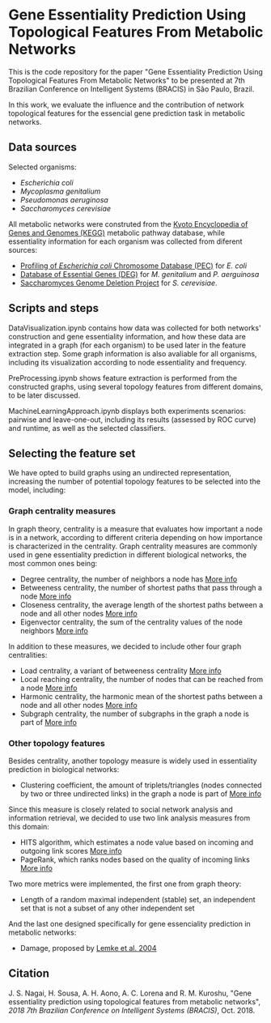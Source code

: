 # Gene Essentiality Prediction Using Topological Features From Metabolic Networks

This is the code repository for the paper "Gene Essentiality Prediction Using Topological Features From Metabolic Networks" to be presented at 7th Brazilian Conference on Intelligent Systems (BRACIS) in São Paulo, Brazil.

In this work, we evaluate the influence and the contribution of network topological features for the essencial gene prediction task in metabolic networks.

## Data sources

Selected organisms:

- *Escherichia coli*
- *Mycoplasma genitalium*
- *Pseudomonas aeruginosa*
- *Saccharomyces cerevisiae*

All metabolic networks were construted from the [Kyoto Encyclopedia of Genes and Genomes (KEGG)](https://www.genome.jp/kegg/) metabolic pathway database, while essentiality information for each organism was collected from diferent sources:
- [Profiling of *Escherichia coli* Chromosome Database (PEC)](https://shigen.nig.ac.jp/ecoli/pec/) for *E. coli* 
- [Database of Essential Genes (DEG)](http://www.essentialgene.org/) for *M. genitalium* and *P. aerguinosa*
- [Saccharomyces Genome Deletion Project](http://www-sequence.stanford.edu/group/yeast_deletion_project/deletions3.html) for *S. cerevisiae*. 

## Scripts and steps

DataVisualization.ipynb contains how data was collected for both networks' construction and gene essentiality information, and how these data are integrated in a graph (for each organism) to be used later in the feature extraction step. Some graph information is also avaliable for all organisms, including its visualization according to node essentiality and frequency.

PreProcessing.ipynb shows feature extraction is performed from the constructed graphs, using several topology features from different domains, to be later discussed.

MachineLearningApproach.ipynb displays both experiments scenarios: pairwise and leave-one-out, including its results (assessed by ROC curve) and runtime, as well as the selected classifiers.

## Selecting the feature set

We have opted to build graphs using an undirected representation, increasing the number of potential topology features to be selected into the model, including:

### Graph centrality measures

In graph theory, centrality is a measure that evaluates how important a node is in a network, according to different criteria depending on how importance is characterized in the centrality. Graph centrality measures are commonly used in gene essentiality prediction in different biological networks, the most common ones being:

- Degree centrality, the number of neighbors a node has [More info](https://networkx.github.io/documentation/stable/reference/algorithms/generated/networkx.algorithms.centrality.degree_centrality.html#networkx.algorithms.centrality.degree_centrality)
- Betweeness centrality, the number of shortest paths that pass through a node [More info](https://networkx.github.io/documentation/stable/reference/algorithms/generated/networkx.algorithms.centrality.betweenness_centrality.html#networkx.algorithms.centrality.betweenness_centrality)
- Closeness centrality, the average length of the shortest paths between a node and all other nodes [More info](https://networkx.github.io/documentation/stable/reference/algorithms/generated/networkx.algorithms.centrality.closeness_centrality.html#networkx.algorithms.centrality.closeness_centrality)
- Eigenvector centrality, the sum of the centrality values of the node neighbors [More info](https://networkx.github.io/documentation/stable/reference/algorithms/generated/networkx.algorithms.centrality.eigenvector_centrality.html#networkx.algorithms.centrality.eigenvector_centrality)

In addition to these measures, we decided to include other four graph centralities:

- Load centrality, a variant of betweeness centrality [More info](https://networkx.github.io/documentation/stable/reference/algorithms/generated/networkx.algorithms.centrality.load_centrality.html#networkx.algorithms.centrality.load_centrality)
- Local reaching centrality, the number of nodes that can be reached from a node [More info](https://networkx.github.io/documentation/stable/reference/algorithms/generated/networkx.algorithms.centrality.local_reaching_centrality.html#networkx.algorithms.centrality.local_reaching_centrality)
- Harmonic centrality, the harmonic mean of the shortest paths between a node and all other nodes [More info](https://networkx.github.io/documentation/stable/reference/algorithms/generated/networkx.algorithms.centrality.harmonic_centrality.html#networkx.algorithms.centrality.harmonic_centrality)
- Subgraph centrality, the number of subgraphs in the graph a node is part of [More info](https://networkx.github.io/documentation/stable/reference/algorithms/generated/networkx.algorithms.centrality.subgraph_centrality.html#networkx.algorithms.centrality.subgraph_centrality)

### Other topology features

Besides centrality, another topology measure is widely used in essentiality prediction in biological networks:

- Clustering coefficient, the amount of triplets/triangles (nodes connected by two or three undirected links) in the graph a node is part of [More info](https://networkx.github.io/documentation/stable/reference/algorithms/generated/networkx.algorithms.cluster.clustering.html#networkx.algorithms.cluster.clustering)

Since this measure is closely related to social network analysis and information retrieval, we decided to use two link analysis measures from this domain:

- HITS algorithm, which estimates a node value based on incoming and outgoing link scores [More info](https://networkx.github.io/documentation/stable/reference/algorithms/generated/networkx.algorithms.link_analysis.hits_alg.hits.html#networkx.algorithms.link_analysis.hits_alg.hits)
- PageRank, which ranks nodes based on the quality of incoming links [More info](https://networkx.github.io/documentation/stable/reference/algorithms/generated/networkx.algorithms.link_analysis.pagerank_alg.pagerank.html#networkx.algorithms.link_analysis.pagerank_alg.pagerank)

Two more metrics were implemented, the first one from graph theory:

- Length of a random maximal independent (stable) set, an independent set that is not a subset of any other independent set

And the last one designed specifically for gene essenciality prediction in metabolic networks:

- Damage, proposed by [Lemke et al. 2004](https://pdfs.semanticscholar.org/6530/2a07106438acb8e6d59891e3907f3915d8db.pdf)

## Citation

J. S. Nagai, H. Sousa, A. H. Aono, A. C. Lorena and R. M. Kuroshu, "Gene essentiality prediction using topological features from metabolic networks", _2018 7th Brazilian Conference on Intelligent Systems (BRACIS)_, Oct. 2018.
